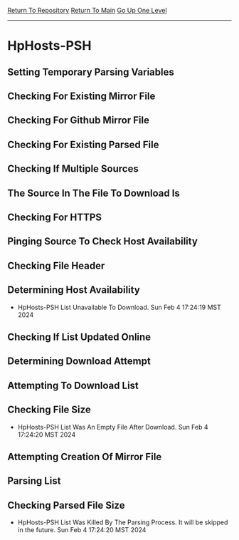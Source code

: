 [Return To Repository](https://github.com/DigitalWarrior/piholeparser/)
[Return To Main](https://github.com/DigitalWarrior/piholeparser/blob/master/RecentRunLogs/Mainlog.md)
[Go Up One Level](https://github.com/DigitalWarrior/piholeparser/blob/master/RecentRunLogs/TopLevelScripts/30-Processing-External-Blacklists.md)
____________________________________
# HpHosts-PSH
## Setting Temporary Parsing Variables
## Checking For Existing Mirror File
## Checking For Github Mirror File
## Checking For Existing Parsed File
## Checking If Multiple Sources
## The Source In The File To Download Is
## Checking For HTTPS
## Pinging Source To Check Host Availability
## Checking File Header
## Determining Host Availability
* HpHosts-PSH List Unavailable To Download. Sun Feb  4 17:24:19 MST 2024
## Checking If List Updated Online
## Determining Download Attempt
## Attempting To Download List
## Checking File Size
* HpHosts-PSH List Was An Empty File After Download. Sun Feb  4 17:24:20 MST 2024
## Attempting Creation Of Mirror File
## Parsing List
## Checking Parsed File Size
* HpHosts-PSH List Was Killed By The Parsing Process. It will be skipped in the future. Sun Feb  4 17:24:20 MST 2024
